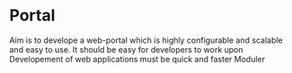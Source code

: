 Portal
======

Aim is to develope a web-portal which is highly configurable and scalable and easy to use.
It should be easy for developers to work upon
Developement of web applications must be quick and faster
Moduler
